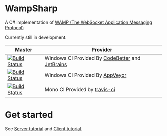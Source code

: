 WampSharp
=========


A C# implementation of [WAMP (The WebSocket Application Messaging Protocol)][WampLink]

Currently still in development.

Master | Provider
------ | --------
[![Build Status][WinImgMaster]][WinLinkMaster] | Windows CI Provided By [CodeBetter][] and [JetBrains][] 
[![Build Status][AppVeyorImgMaster]][AppVeyorLinkMaster] | Windows CI Provided By [AppVeyor][]
[![Build Status][MonoImgMaster]][MonoLinkMaster] | Mono CI Provided by [travis-ci][] 

[WampLink]:http://wamp.ws

[WinImgMaster]:http://teamcity.codebetter.com/app/rest/builds/buildType:\(id:WampSharp_Master_Build_MSBuild\)/statusIcon
[WinLinkMaster]:http://teamcity.codebetter.com/project.html?projectId=WampSharp_Master&guest=1
[MonoImgMaster]:https://travis-ci.org/Code-Sharp/WampSharp.png?branch=master
[MonoLinkMaster]:https://travis-ci.org/Code-Sharp/WampSharp
[AppVeyorLinkMaster]:https://ci.appveyor.com/project/darkl/wampsharp-375
[AppVeyorImgMaster]:https://ci.appveyor.com/api/projects/status/7winrk0b1x8imi0r

[JetBrains]:http://www.jetbrains.com/
[CodeBetter]:http://codebetter.com/
[travis-ci]:https://travis-ci.org/
[AppVeyor]:http://www.appveyor.com/

Get started
===========

See [Server tutorial](https://github.com/Code-Sharp/WampSharp/wiki/Getting-started) and [Client tutorial](https://github.com/Code-Sharp/WampSharp/wiki/Getting-started-with-WAMP-client).

